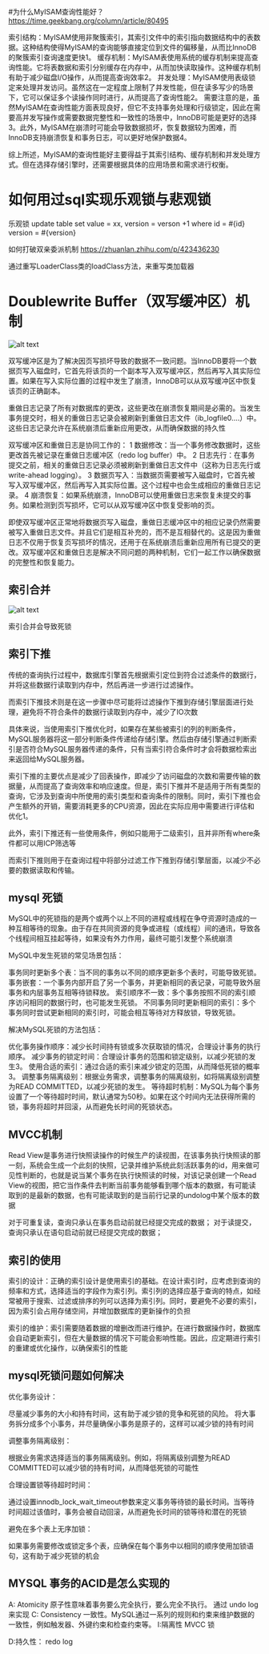 #为什么MyISAM查询性能好？
https://time.geekbang.org/column/article/80495

索引结构：MyISAM使用非聚簇索引，其索引文件中的索引指向数据结构中的表数据。这种结构使得MyISAM的查询能够直接定位到文件的偏移量，从而比InnoDB的聚簇索引查询速度更快1。
缓存机制：MyISAM表使用系统的缓存机制来提高查询性能。它将表数据和索引分别缓存在内存中，从而加快读取操作。这种缓存机制有助于减少磁盘I/O操作，从而提高查询效率2。
并发处理：MyISAM使用表级锁定来处理并发访问。虽然这在一定程度上限制了并发性能，但在读多写少的场景下，它可以保证多个读操作同时进行，从而提高了查询性能2。
需要注意的是，虽然MyISAM在查询性能方面表现良好，但它不支持事务处理和行级锁定，因此在需要高并发写操作或需要数据完整性和一致性的场景中，InnoDB可能是更好的选择3。此外，MyISAM在崩溃时可能会导致数据损坏，恢复数据较为困难，而InnoDB支持崩溃恢复和事务日志，可以更好地保护数据4。

综上所述，MyISAM的查询性能好主要得益于其索引结构、缓存机制和并发处理方式。但在选择存储引擎时，还需要根据具体的应用场景和需求进行权衡。




# 如何用过sql实现乐观锁与悲观锁

乐观锁
update table
set value = xx,
version = verson +1
where
id = #{id}
version = #{version}

如何打破双亲委派机制
https://zhuanlan.zhihu.com/p/423436230

通过重写LoaderClass类的loadClass方法，来重写类加载器

#  Doublewrite Buffer（双写缓冲区）机制

![alt text](image.png)

双写缓冲区是为了解决因页写损坏导致的数据不一致问题。当InnoDB要将一个数据页写入磁盘时，它首先将该页的一个副本写入双写缓冲区，然后再写入其实际位置。如果在写入实际位置的过程中发生了崩溃，InnoDB可以从双写缓冲区中恢复该页的正确副本。


重做日志记录了所有对数据库的更改，这些更改在崩溃恢复期间是必需的。当发生事务提交时，相关的重做日志记录会被刷新到重做日志文件（ib_logfile0....）中。这些日志记录允许在系统崩溃后重新应用更改，从而确保数据的持久性


双写缓冲区和重做日志是协同工作的：
1 数据修改：当一个事务修改数据时，这些更改首先被记录在重做日志缓冲区（redo log buffer）中。
2 日志先行：在事务提交之前，相关的重做日志记录必须被刷新到重做日志文件中（这称为日志先行或write-ahead logging）。
3 数据页写入：当数据页需要被写入磁盘时，它首先被写入双写缓冲区，然后再写入其实际位置。这个过程中也会生成相应的重做日志记录。
4 崩溃恢复：如果系统崩溃，InnoDB可以使用重做日志来恢复未提交的事务。如果检测到页写损坏，它可以从双写缓冲区中恢复受影响的页。

即使双写缓冲区正常地将数据页写入磁盘，重做日志缓冲区中的相应记录仍然需要被写入重做日志文件。并且它们是相互补充的，而不是互相替代的。这是因为重做日志不仅用于恢复页写损坏的情况，还用于在系统崩溃后重新应用所有已提交的更改。双写缓冲区和重做日志是解决不同问题的两种机制，它们一起工作以确保数据的完整性和恢复能力。



## 索引合并

![alt text](image-1.png)

索引合并会导致死锁

## 索引下推
传统的查询执行过程中，数据库引擎首先根据索引定位到符合过滤条件的数据行，并将这些数据行读取到内存中，然后再进一步进行过滤操作。

而索引下推技术则是在这一步骤中尽可能将过滤操作下推到存储引擎层面进行处理，避免将不符合条件的数据行读取到内存中，减少了IO次数


具体来说，当使用索引下推优化时，如果存在某些被索引的列的判断条件，MySQL服务器将这一部分判断条件传递给存储引擎。然后由存储引擎通过判断索引是否符合MySQL服务器传递的条件，只有当索引符合条件时才会将数据检索出来返回给MySQL服务器。

索引下推的主要优点是减少了回表操作，即减少了访问磁盘的次数和需要传输的数据量，从而提高了查询效率和响应速度。但是，索引下推并不是适用于所有类型的查询，它涉及到查询中所使用的索引类型和查询条件的限制。同时，索引下推也会产生额外的开销，需要消耗更多的CPU资源，因此在实际应用中需要进行评估和优化1。

此外，索引下推还有一些使用条件，例如只能用于二级索引，且并非所有where条件都可以用ICP筛选等


而索引下推则用于在查询过程中将部分过滤工作下推到存储引擎层面，以减少不必要的数据读取和传输。


## mysql 死锁

MySQL中的死锁指的是两个或两个以上不同的进程或线程在争夺资源时造成的一种互相等待的现象。由于存在共同资源的竞争或进程（或线程）间的通讯，导致各个线程间相互挂起等待，如果没有外力作用，最终可能引发整个系统崩溃

MySQL中发生死锁的常见场景包括：

事务同时更新多个表：当不同的事务以不同的顺序更新多个表时，可能导致死锁。
事务嵌套：一个事务内部开启了另一个事务，并更新相同的表记录，可能导致外层事务和内层事务互相等待锁释放。
索引顺序不一致：多个事务按照不同的索引顺序访问相同的数据行时，也可能发生死锁。
不同事务同时更新相同的索引：多个事务同时尝试更新相同的索引时，可能会相互等待对方释放锁，导致死锁。


解决MySQL死锁的方法包括：

优化事务操作顺序：减少长时间持有锁或多次获取锁的情况，合理设计事务的执行顺序。
减少事务的锁定时间：合理设计事务的范围和锁定级别，以减少死锁的发生3。
使用合适的索引：通过合适的索引来减少锁定的范围，从而降低死锁的概率3。
调整事务隔离级别：根据业务需求，调整事务的隔离级别，如将隔离级别调整为READ COMMITTED，以减少死锁的发生。
等待超时机制：MySQL为每个事务设置了一个等待超时时间，默认通常为50秒。如果在这个时间内无法获得所需的锁，事务将超时并回滚，从而避免长时间的死锁状态。


## MVCC机制



Read View是事务进行快照读操作的时候生产的读视图，在该事务执行快照读的那一刻，系统会生成一个此刻的快照，记录并维护系统此刻活跃事务的id，用来做可见性判断的，也就是说当某个事务在执行快照读的时候，对该记录创建一个Read View的视图，把它当作条件去判断当前事务能够看到哪个版本的数据，有可能读取到的是最新的数据，也有可能读取到的是当前行记录的undolog中某个版本的数据

                        

对于可重复读，查询只承认在事务启动前就已经提交完成的数据；
对于读提交，查询只承认在语句启动前就已经提交完成的数据；


## 索引的使用
索引的设计：正确的索引设计是使用索引的基础。在设计索引时，应考虑到查询的频率和方式，选择适当的字段作为索引列。索引列的选择应基于查询的特点，如经常被用于搜索、过滤或排序的列可以选择为索引列。同时，要避免不必要的索引，因为索引会占用存储空间，并增加数据库的更新操作的负担


索引的维护：索引需要随着数据的增删改而进行维护。在进行数据操作时，数据库会自动更新索引，但在大量数据的情况下可能会影响性能。因此，应定期进行索引的重建或优化操作，以确保索引的性能


## mysql死锁问题如何解决

优化事务设计：

尽量减少事务的大小和持有时间，这有助于减少锁的竞争和死锁的风险。
将大事务拆分成多个小事务，并尽量确保小事务是原子的，这样可以减少锁的持有时间

调整事务隔离级别：

根据业务需求选择适当的事务隔离级别。例如，将隔离级别调整为READ COMMITTED可以减少锁的持有时间，从而降低死锁的可能性

合理设置锁等待超时时间：

通过设置innodb_lock_wait_timeout参数来定义事务等待锁的最长时间。当等待时间超过该值时，事务会被自动回滚，从而避免长时间的锁等待和潜在的死锁

避免在多个表上无序加锁：

如果事务需要修改或锁定多个表，应确保在每个事务中以相同的顺序使用加锁语句，这有助于减少死锁的机会



## MYSQL 事务的ACID是怎么实现的

A: Atomicity 
原子性意味着事务要么完全执行，要么完全不执行。 通过 undo log 来实现
C: Consistency
一致性。MySQL通过一系列的规则和约束来维护数据的一致性，例如触发器、外键约束和检查约束等。
I:隔离性
MVCC 
锁

D:持久性：
redo log
